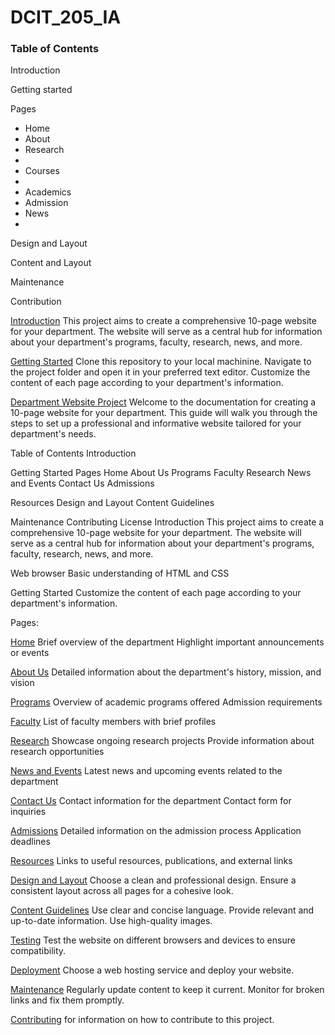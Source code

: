 # DCIT_205_IA
<body>
<h3>
Table of Contents
</h3>

<p>
 Introduction
</p>
<p>
Getting started
</p>


<p>
Pages
</p>
<ul>
                <li>Home</li>
                <li>About</li>
                <li>Research<li>
                <li>Courses<li>
               <li>Academics</li>
                <li>Admission</li>
                <li>News<li>
   </ul>

   <p>
   Design and Layout
   </p>
   <p>
   Content and Layout
   </p>
   <p>
   Maintenance
   </p>
   <p>
   Contribution
   </p>


<u>Introduction</u>
This project aims to create a comprehensive 10-page website for your department. The website will serve as a central hub for information about your department's programs, faculty, research, news, and more.

<u>Getting Started</u>
Clone this repository to your local machinine.
Navigate to the project folder and open it in your preferred text editor.
Customize the content of each page according to your department's information.


<u>Department Website Project</u>
Welcome to the documentation for creating a 10-page website for your department. This guide will walk you through the steps to set up a professional and informative website tailored for your department's needs.

Table of Contents
Introduction

Getting Started
Pages
Home
About Us
Programs
Faculty
Research
News and Events
Contact Us
Admissions

Resources
Design and Layout
Content Guidelines

Maintenance
Contributing
License
Introduction
This project aims to create a comprehensive 10-page website for your department. The website will serve as a central hub for information about your department's programs, faculty, research, news, and more.

Web browser
Basic understanding of HTML and CSS

Getting Started
Customize the content of each page according to your department's information.

Pages:

<u>Home</u>
Brief overview of the department
Highlight important announcements or events

<u>About Us</u>
Detailed information about the department's history, mission, and vision

<u>Programs</u>
Overview of academic programs offered
Admission requirements

<u>Faculty</u>
List of faculty members with brief profiles

<u>Research</u>
Showcase ongoing research projects
Provide information about research opportunities

<u>News and Events</u>
Latest news and upcoming events related to the department

<u>Contact Us</u>
Contact information for the department
Contact form for inquiries

<u>Admissions</u>
Detailed information on the admission process
Application deadlines

<u>Resources</u>
Links to useful resources, publications, and external links

<u>Design and Layout</u>
Choose a clean and professional design.
Ensure a consistent layout across all pages for a cohesive look.

<u>Content Guidelines</u>
Use clear and concise language.
Provide relevant and up-to-date information.
Use high-quality images.

<u>Testing</u>
Test the website on different browsers and devices to ensure compatibility.

<u>Deployment</u>
Choose a web hosting service and deploy your website.

<u>Maintenance</u>
Regularly update content to keep it current.
Monitor for broken links and fix them promptly.

<u>Contributing</u>
for information on how to contribute to this project.
</body>
